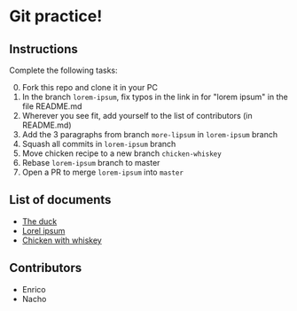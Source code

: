 # Git practice!

## Instructions

Complete the following tasks:

  0. Fork this repo and clone it in your PC
  1. In the branch `lorem-ipsum`, fix typos in the link in for "lorem ipsum" in the file README.md
  2. Wherever you see fit, add yourself to the list of contributors (in README.md)
  3. Add the 3 paragraphs from branch `more-lipsum` in `lorem-ipsum` branch
  4. Squash all commits in `lorem-ipsum` branch
  5. Move chicken recipe to a new branch `chicken-whiskey`
  6. Rebase `lorem-ipsum` branch to master
  7. Open a PR to merge `lorem-ipsum` into `master`


## List of documents

  * [The duck](./duck.md)
  * [Lorel ipsum](./lipsum.md)
  * [Chicken with whiskey](./chicken-whiskey.md)



## Contributors

  * Enrico
  * Nacho
